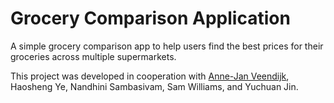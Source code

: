 # Grocery Comparison Application

A simple grocery comparison app to help users find the best prices for their groceries across multiple supermarkets.

This project was developed in cooperation with [Anne-Jan Veendijk](https://github.com/InvisOn/Grocery-Comparison-NZ), Haosheng Ye,  Nandhini Sambasivam, Sam Williams, and Yuchuan Jin.

